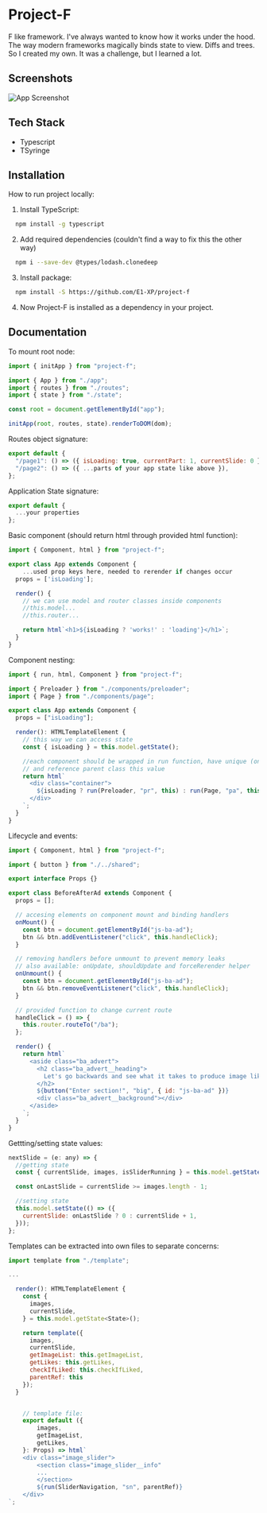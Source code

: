 # Project-F

F like framework. I've always wanted to know how it works under the hood. The way modern frameworks magically binds state to view. Diffs and trees. So I created my own. It was a challenge, but I learned a lot.

## Screenshots

![App Screenshot](https://images.ctfassets.net/ysju8du0bph9/72vUHKf8VGTsOEKGOlVzf7/e203839929f104c27226ce08f5f4f8f1/projectf.png)

## Tech Stack

- Typescript
- TSyringe

## Installation

How to run project locally:

1. Install TypeScript:

```bash
  npm install -g typescript
```

2. Add required dependencies (couldn't find a way to fix this the other way)

```bash
  npm i --save-dev @types/lodash.clonedeep
```

3. Install package:

```bash
  npm install -S https://github.com/E1-XP/project-f
```

4. Now Project-F is installed as a dependency in your project.

## Documentation

To mount root node:

```js
import { initApp } from "project-f";

import { App } from "./app";
import { routes } from "./routes";
import { state } from "./state";

const root = document.getElementById("app");

initApp(root, routes, state).renderToDOM(dom);
```

Routes object signature:

```js
export default {
  "/page1": () => ({ isLoading: true, currentPart: 1, currentSlide: 0 }),
  "/page2": () => ({ ...parts of your app state like above }),
};
```

Application State signature:

```js
export default {
  ...your properties
};
```

Basic component (should return html through provided html function):

```js
import { Component, html } from "project-f";

export class App extends Component {
    ...used prop keys here, needed to rerender if changes occur
  props = ['isLoading'];

  render() {
    // we can use model and router classes inside components
    //this.model...
    //this.router...

    return html`<h1>${isLoading ? 'works!' : 'loading'}</h1>`;
  }
}
```

Component nesting:

```js
import { run, html, Component } from "project-f";

import { Preloader } from "./components/preloader";
import { Page } from "./components/page";

export class App extends Component {
  props = ["isLoading"];

  render(): HTMLTemplateElement {
    // this way we can access state
    const { isLoading } = this.model.getState();

    //each component should be wrapped in run function, have unique (on render fn level) key
    // and reference parent class this value
    return html`
      <div class="container">
        ${isLoading ? run(Preloader, "pr", this) : run(Page, "pa", this)}
      </div>
    `;
  }
}
```

Lifecycle and events:

```js
import { Component, html } from "project-f";

import { button } from "./../shared";

export interface Props {}

export class BeforeAfterAd extends Component {
  props = [];

  // accesing elements on component mount and binding handlers
  onMount() {
    const btn = document.getElementById("js-ba-ad");
    btn && btn.addEventListener("click", this.handleClick);
  }

  // removing handlers before unmount to prevent memory leaks
  // also available: onUpdate, shouldUpdate and forceRerender helper
  onUnmount() {
    const btn = document.getElementById("js-ba-ad");
    btn && btn.removeEventListener("click", this.handleClick);
  }

  // provided function to change current route
  handleClick = () => {
    this.router.routeTo("/ba");
  };

  render() {
    return html`
      <aside class="ba_advert">
        <h2 class="ba_advert__heading">
          Let's go backwards and see what it takes to produce image like this.
        </h2>
        ${button("Enter section!", "big", { id: "js-ba-ad" })}
        <div class="ba_advert__background"></div>
      </aside>
    `;
  }
}
```

Gettting/setting state values:

```js
nextSlide = (e: any) => {
  //getting state
  const { currentSlide, images, isSliderRunning } = this.model.getState();

  const onLastSlide = currentSlide >= images.length - 1;

  //setting state
  this.model.setState(() => ({
    currentSlide: onLastSlide ? 0 : currentSlide + 1,
  }));
};
```

Templates can be extracted into own files to separate concerns:

```js
import template from "./template";

...

  render(): HTMLTemplateElement {
    const {
      images,
      currentSlide,
    } = this.model.getState<State>();

    return template({
      images,
      currentSlide,
      getImageList: this.getImageList,
      getLikes: this.getLikes,
      checkIfLiked: this.checkIfLiked,
      parentRef: this
    });
  }


    // template file:
    export default ({
        images,
        getImageList,
        getLikes,
    }: Props) => html`
    <div class="image_slider">
        <section class="image_slider__info"
        ...
        </section>
        ${run(SliderNavigation, "sn", parentRef)}
    </div>
`;
```

